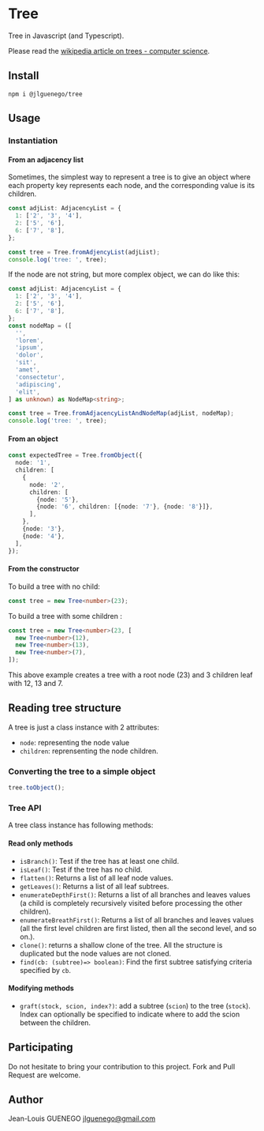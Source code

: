 # Tree

Tree in Javascript (and Typescript).

Please read the [wikipedia article on trees - computer science](<https://en.wikipedia.org/wiki/Tree_(data_structure)>).

## Install

```
npm i @jlguenego/tree
```

## Usage

### Instantiation

#### From an adjacency list

Sometimes, the simplest way to represent a tree is to give an object where each property key represents each node, and the corresponding value is its children.

```ts
const adjList: AdjacencyList = {
  1: ['2', '3', '4'],
  2: ['5', '6'],
  6: ['7', '8'],
};

const tree = Tree.fromAdjencyList(adjList);
console.log('tree: ', tree);
```

If the node are not string, but more complex object, we can do like this:

```ts
const adjList: AdjacencyList = {
  1: ['2', '3', '4'],
  2: ['5', '6'],
  6: ['7', '8'],
};
const nodeMap = ([
  '',
  'lorem',
  'ipsum',
  'dolor',
  'sit',
  'amet',
  'consectetur',
  'adipiscing',
  'elit',
] as unknown) as NodeMap<string>;

const tree = Tree.fromAdjacencyListAndNodeMap(adjList, nodeMap);
console.log('tree: ', tree);
```

#### From an object

```ts
const expectedTree = Tree.fromObject({
  node: '1',
  children: [
    {
      node: '2',
      children: [
        {node: '5'},
        {node: '6', children: [{node: '7'}, {node: '8'}]},
      ],
    },
    {node: '3'},
    {node: '4'},
  ],
});
```

#### From the constructor

To build a tree with no child:

```ts
const tree = new Tree<number>(23);
```

To build a tree with some children :

```ts
const tree = new Tree<number>(23, [
  new Tree<number>(12),
  new Tree<number>(13),
  new Tree<number>(7),
]);
```

This above example creates a tree with a root node (23) and 3 children leaf with 12, 13 and 7.

## Reading tree structure

A tree is just a class instance with 2 attributes:

- `node`: representing the node value
- `children`: reprensenting the node children.

### Converting the tree to a simple object

```ts
tree.toObject();
```

### Tree API

A tree class instance has following methods:

#### Read only methods

- `isBranch()`: Test if the tree has at least one child.
- `isLeaf()`: Test if the tree has no child.
- `flatten()`: Returns a list of all leaf node values.
- `getLeaves()`: Returns a list of all leaf subtrees.
- `enumerateDepthFirst()`: Returns a list of all branches and leaves values (a child is completely recursively visited before processing the other children).
- `enumerateBreathFirst()`: Returns a list of all branches and leaves values (all the first level children are first listed, then all the second level, and so on.).
- `clone()`: returns a shallow clone of the tree. All the structure is duplicated but the node values are not cloned.
- `find(cb: (subtree)=> boolean)`: Find the first subtree satisfying criteria specified by `cb`.

#### Modifying methods

- `graft(stock, scion, index?)`: add a subtree (`scion`) to the tree (`stock`). Index can optionally be specified to indicate where to add the scion between the children.

## Participating

Do not hesitate to bring your contribution to this project. Fork and Pull Request are welcome.

## Author

Jean-Louis GUENEGO <jlguenego@gmail.com>
